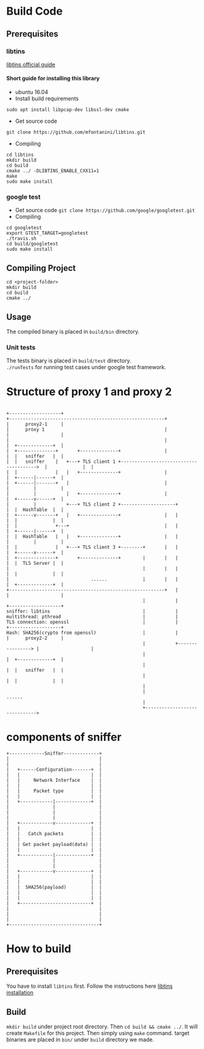 # Build Code
## Prerequisites
### libtins
[libtins official guide](http://libtins.github.io/download/)    
#### Short guide for installing this library
* ubuntu 16.04
* Install build requirements
```
sudo apt install libpcap-dev libssl-dev cmake
```
* Get source code
```
git clone https://github.com/mfontanini/libtins.git
```
* Compiling
```
cd libtins
mkdir build
cd build
cmake ../ -DLIBTINS_ENABLE_CXX11=1 
make
sudo make install
```
### google test
* Get source code
`git clone https://github.com/google/googletest.git`
* Compiling
```
cd googletest
export GTEST_TARGET=googletest
./travis.sh
cd build/googletest
sudo make install 
```

## Compiling Project
```
cd <project-folder>
mkdir build
cd build
cmake ../
```

## Usage
The compiled binary is placed in `build/bin` directory. 

### Unit tests
The tests binary is placed in `build/test` directory.  
`./runTests` for running test cases under google test framework.

# Structure of proxy 1 and proxy 2
```
                                                                                 +-------------------+
+---------------------------------------------------------+                      |      proxy2-1     |
|      proxy 1                                            |                      |                   |
|                                                         |                      |  +-------------+  |
|  +--------------+       +--------------+                |                      |  |   sniffer   |  |
|  |   sniffer    |   +---+ TLS client 1 +--------------------------------------->  |             |  |
|  |              |   |   +--------------+                |                      |  +------|------+  |
|  +------|-------+   |                                   |                      |         |         |
|         |           |   +--------------+                |                      |  +------v------+  |
|         |           +---+ TLS client 2 +--------------------+                  |  |  HashTable  |  |
|  +------v-------+   |   +--------------+                |   |                  |  |             |  |
|  |              +---+                                   |   |                  |  +------|------+  |
|  |  HashTable   |   |   +--------------+                |   |                  |         |         |
|  |              |   +---+ TLS client 3 +--------+       |   |                  |  +------v------+  |
|  +--------------+       +--------------+        |       |   |                  |  |  TLS Server |  |
|                                                 |       |   |                  |  |             |  |
|                              ......             |       |   |                  |  +-------------+  |
+---------------------------------------------------------+   |                  |                   |
                                                  |           |                  +-------------------+
sniffer: libtins                                  |           |
multithread: pthread                              |           |
TLS connection: openssl                           |           |                  +-------------------+
Hash: SHA256(crypto from openssl)                 |           |                  |      proxy2-2     |
                                                  |           +----------------> |                   |
                                                  |                              |  +-------------+  |
                                                  |                              |  |   sniffer   |  |
                                                  |                              |  |             |  |
                                                  |
                                                  |                                   ......
                                                  |
                                                  +------------------------------>
```


# components of sniffer
```
+-------------Sniffer-------------+
|                                 |
|                                 |
|   +------Configuration-------+  |
|   |                          |  |
|   |     Network Interface    |  |
|   |                          |  |
|   |     Packet type          |  |
|   |                          |  |
|   +------------|-------------+  |
|                |                |
|                |                |
|                |                |
|   +------------v-------------+  |
|   |                          |  |
|   |   Catch packets          |  |
|   |                          |  |
|   | Get packet payload(data) |  |
|   |                          |  |
|   +------------|-------------+  |
|                |                |
|                |                |
|   +------------v-------------+  |
|   |                          |  |
|   |                          |  |
|   |  SHA256(payload)         |  |
|   |                          |  |
|   |                          |  |
|   +--------------------------+  |
|                                 |
|                                 |
|                                 |
+---------------------------------+

```


# How to build

## Prerequisites
You have to install `libtins` first. Follow the instructions here
[libtins installation](http://libtins.github.io/download/)

## Build
`mkdir build` under project root directory. Then `cd build && cmake ../`.
It will create `Makefile` for this project. Then simply using `make` command.
target binaries are placed in `bin/` under `build` directory we made.



